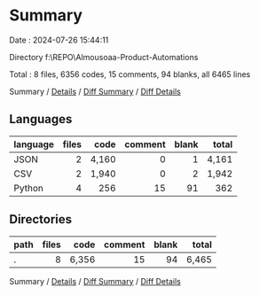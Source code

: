 # Summary

Date : 2024-07-26 15:44:11

Directory f:\\REPO\\Almousoaa-Product-Automations

Total : 8 files,  6356 codes, 15 comments, 94 blanks, all 6465 lines

Summary / [Details](details.md) / [Diff Summary](diff.md) / [Diff Details](diff-details.md)

## Languages
| language | files | code | comment | blank | total |
| :--- | ---: | ---: | ---: | ---: | ---: |
| JSON | 2 | 4,160 | 0 | 1 | 4,161 |
| CSV | 2 | 1,940 | 0 | 2 | 1,942 |
| Python | 4 | 256 | 15 | 91 | 362 |

## Directories
| path | files | code | comment | blank | total |
| :--- | ---: | ---: | ---: | ---: | ---: |
| . | 8 | 6,356 | 15 | 94 | 6,465 |

Summary / [Details](details.md) / [Diff Summary](diff.md) / [Diff Details](diff-details.md)